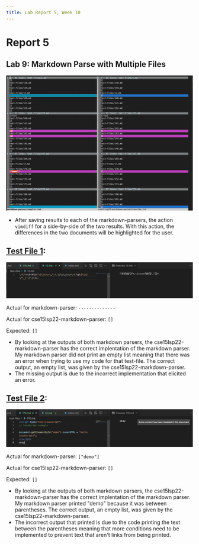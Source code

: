 ```yaml
---
title: Lab Report 5, Week 10
---
```


# Report 5

## Lab 9: Markdown Parse with Multiple Files
![Image](/labpics5/vimdiff.png)

* After saving results to each of the markdown-parsers, the action `vimdiff` for a side-by-side of the two results. With this action, the differences in the two documents will be highlighted for the user.

## [Test File 1](https://katrinado.github.io/cse15l-lab-reports/test-files/12.html):
![Image](/labpics5/testfile1.png)

Actual for markdown-parser: `--------------`

Actual for cse15lsp22-markdown-parser: `[]`

Expected: `[]`

* By looking at the outputs of both markdown parsers, the cse15lsp22-markdown-parser has the correct implentation of the markdown parser. My markdown parser did not print an empty list meaning that there was an error when trying to use my code for that test-file. The correct output, an empty list, was given by the cse15lsp22-markdown-parser.
* The missing output is due to the incorrect implementation that elicited an error.

## [Test File 2](https://katrinado.github.io/cse15l-lab-reports/test-files/170.html):
![Image](/labpics5/testfile2.png)

Actual for markdown-parser: `["demo"]`

Actual for cse15lsp22-markdown-parser: `[]`

Expected: `[]`

* By looking at the outputs of both markdown parsers, the cse15lsp22-markdown-parser has the correct implentation of the markdown parser. My markdown parser printed "demo" because it was between parentheses. The correct output, an empty list, was given by the cse15lsp22-markdown-parser.
* The incorrect output that printed is due to the code printing the text between the parentheses meaning that more conditions need to be implemented to prevent text that aren't links from being printed.